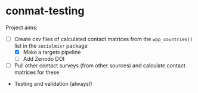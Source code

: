 # conmat-testing

Project aims:
- [ ] Create csv files of calculated contact matrices from the `wpp_countries()` list in the `socialmixr` package
    - [x] Make a targets pipeline
    - [ ] Add Zenodo DOI
- [ ] Pull other contact surveys (from other sources) and calculate contact matrices for these
- Testing and validation (always!)
